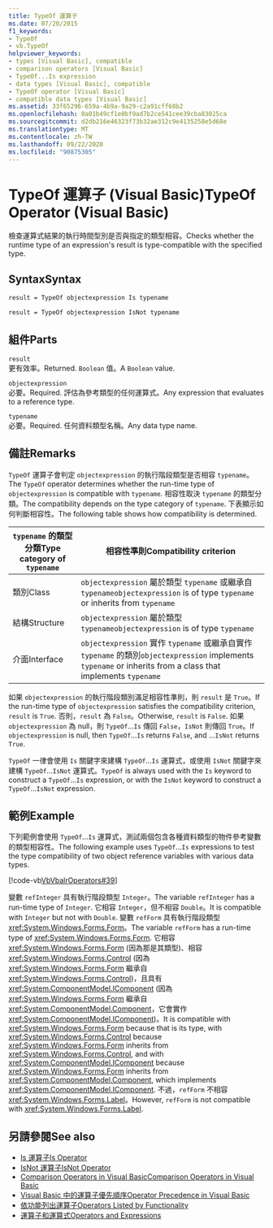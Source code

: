 ```yaml
---
title: TypeOf 運算子
ms.date: 07/20/2015
f1_keywords:
- TypeOf
- vb.TypeOf
helpviewer_keywords:
- types [Visual Basic], compatible
- comparison operators [Visual Basic]
- TypeOf...Is expression
- data types [Visual Basic], compatible
- TypeOf operator [Visual Basic]
- compatible data types [Visual Basic]
ms.assetid: 33f65296-659a-4b9a-9a29-c2a91cff68b2
ms.openlocfilehash: 0a01b49cf1e0bf9ad7b2ce541cee39cba83025ca
ms.sourcegitcommit: d2db216e46323f73b32ae312c9e4135258e5d68e
ms.translationtype: MT
ms.contentlocale: zh-TW
ms.lasthandoff: 09/22/2020
ms.locfileid: "90875305"
---
```

# <a name="typeof-operator-visual-basic"></a><span data-ttu-id="95107-102">TypeOf 運算子 (Visual Basic)</span><span class="sxs-lookup"><span data-stu-id="95107-102">TypeOf Operator (Visual Basic)</span></span>

<span data-ttu-id="95107-103">檢查運算式結果的執行時間型別是否與指定的類型相容。</span><span class="sxs-lookup"><span data-stu-id="95107-103">Checks whether the runtime type of an expression's result is type-compatible with the specified type.</span></span>
  
## <a name="syntax"></a><span data-ttu-id="95107-104">Syntax</span><span class="sxs-lookup"><span data-stu-id="95107-104">Syntax</span></span>  
  
```vb  
result = TypeOf objectexpression Is typename  
```  
  
```vb  
result = TypeOf objectexpression IsNot typename  
```  
  
## <a name="parts"></a><span data-ttu-id="95107-105">組件</span><span class="sxs-lookup"><span data-stu-id="95107-105">Parts</span></span>  

 `result`  
 <span data-ttu-id="95107-106">更有效率。</span><span class="sxs-lookup"><span data-stu-id="95107-106">Returned.</span></span> <span data-ttu-id="95107-107">`Boolean` 值。</span><span class="sxs-lookup"><span data-stu-id="95107-107">A `Boolean` value.</span></span>  
  
 `objectexpression`  
 <span data-ttu-id="95107-108">必要。</span><span class="sxs-lookup"><span data-stu-id="95107-108">Required.</span></span> <span data-ttu-id="95107-109">評估為參考類型的任何運算式。</span><span class="sxs-lookup"><span data-stu-id="95107-109">Any expression that evaluates to a reference type.</span></span>  
  
 `typename`  
 <span data-ttu-id="95107-110">必要。</span><span class="sxs-lookup"><span data-stu-id="95107-110">Required.</span></span> <span data-ttu-id="95107-111">任何資料類型名稱。</span><span class="sxs-lookup"><span data-stu-id="95107-111">Any data type name.</span></span>  
  
## <a name="remarks"></a><span data-ttu-id="95107-112">備註</span><span class="sxs-lookup"><span data-stu-id="95107-112">Remarks</span></span>  

 <span data-ttu-id="95107-113">`TypeOf` 運算子會判定 `objectexpression` 的執行階段類型是否相容 `typename`。</span><span class="sxs-lookup"><span data-stu-id="95107-113">The `TypeOf` operator determines whether the run-time type of `objectexpression` is compatible with `typename`.</span></span> <span data-ttu-id="95107-114">相容性取決 `typename` 的類型分類。</span><span class="sxs-lookup"><span data-stu-id="95107-114">The compatibility depends on the type category of `typename`.</span></span> <span data-ttu-id="95107-115">下表顯示如何判斷相容性。</span><span class="sxs-lookup"><span data-stu-id="95107-115">The following table shows how compatibility is determined.</span></span>  
  
|<span data-ttu-id="95107-116">`typename` 的類型分類</span><span class="sxs-lookup"><span data-stu-id="95107-116">Type category of `typename`</span></span>|<span data-ttu-id="95107-117">相容性準則</span><span class="sxs-lookup"><span data-stu-id="95107-117">Compatibility criterion</span></span>|  
|---------------------------------|-----------------------------|  
|<span data-ttu-id="95107-118">類別</span><span class="sxs-lookup"><span data-stu-id="95107-118">Class</span></span>|<span data-ttu-id="95107-119">`objectexpression` 屬於類型 `typename` 或繼承自 `typename`</span><span class="sxs-lookup"><span data-stu-id="95107-119">`objectexpression` is of type `typename` or inherits from `typename`</span></span>|  
|<span data-ttu-id="95107-120">結構</span><span class="sxs-lookup"><span data-stu-id="95107-120">Structure</span></span>|<span data-ttu-id="95107-121">`objectexpression` 屬於類型 `typename`</span><span class="sxs-lookup"><span data-stu-id="95107-121">`objectexpression` is of type `typename`</span></span>|  
|<span data-ttu-id="95107-122">介面</span><span class="sxs-lookup"><span data-stu-id="95107-122">Interface</span></span>|<span data-ttu-id="95107-123">`objectexpression` 實作 `typename` 或繼承自實作 `typename` 的類別</span><span class="sxs-lookup"><span data-stu-id="95107-123">`objectexpression` implements `typename` or inherits from a class that implements `typename`</span></span>|  
  
 <span data-ttu-id="95107-124">如果 `objectexpression` 的執行階段類別滿足相容性準則，則 `result` 是 `True`。</span><span class="sxs-lookup"><span data-stu-id="95107-124">If the run-time type of `objectexpression` satisfies the compatibility criterion, `result` is `True`.</span></span> <span data-ttu-id="95107-125">否則，`result` 為 `False`。</span><span class="sxs-lookup"><span data-stu-id="95107-125">Otherwise, `result` is `False`.</span></span>  <span data-ttu-id="95107-126">如果 `objectexpression` 為 null，則 `TypeOf`...`Is` 傳回 `False`，`IsNot` 則傳回 `True`。</span><span class="sxs-lookup"><span data-stu-id="95107-126">If `objectexpression` is null, then `TypeOf`...`Is` returns `False`, and ...`IsNot` returns `True`.</span></span>  
  
 <span data-ttu-id="95107-127">`TypeOf` 一律會使用 `Is` 關鍵字來建構 `TypeOf`...`Is` 運算式，或使用 `IsNot` 關鍵字來建構 `TypeOf`...`IsNot` 運算式。</span><span class="sxs-lookup"><span data-stu-id="95107-127">`TypeOf` is always used with the `Is` keyword to construct a `TypeOf`...`Is` expression, or with the `IsNot` keyword to construct a `TypeOf`...`IsNot` expression.</span></span>  
  
## <a name="example"></a><span data-ttu-id="95107-128">範例</span><span class="sxs-lookup"><span data-stu-id="95107-128">Example</span></span>  

 <span data-ttu-id="95107-129">下列範例會使用 `TypeOf`...`Is` 運算式，測試兩個包含各種資料類型的物件參考變數的類型相容性。</span><span class="sxs-lookup"><span data-stu-id="95107-129">The following example uses `TypeOf`...`Is` expressions to test the type compatibility of two object reference variables with various data types.</span></span>  
  
 [!code-vb[VbVbalrOperators#39](~/samples/snippets/visualbasic/VS_Snippets_VBCSharp/VbVbalrOperators/VB/Class1.vb#39)]  
  
 <span data-ttu-id="95107-130">變數 `refInteger` 具有執行階段類型 `Integer`。</span><span class="sxs-lookup"><span data-stu-id="95107-130">The variable `refInteger` has a run-time type of `Integer`.</span></span> <span data-ttu-id="95107-131">它相容 `Integer`，但不相容 `Double`。</span><span class="sxs-lookup"><span data-stu-id="95107-131">It is compatible with `Integer` but not with `Double`.</span></span> <span data-ttu-id="95107-132">變數 `refForm` 具有執行階段類型 <xref:System.Windows.Forms.Form>。</span><span class="sxs-lookup"><span data-stu-id="95107-132">The variable `refForm` has a run-time type of <xref:System.Windows.Forms.Form>.</span></span> <span data-ttu-id="95107-133">它相容 <xref:System.Windows.Forms.Form> (因為那是其類型)、相容 <xref:System.Windows.Forms.Control> (因為 <xref:System.Windows.Forms.Form> 繼承自 <xref:System.Windows.Forms.Control>)，且具有 <xref:System.ComponentModel.IComponent> (因為 <xref:System.Windows.Forms.Form> 繼承自 <xref:System.ComponentModel.Component>，它會實作 <xref:System.ComponentModel.IComponent>)。</span><span class="sxs-lookup"><span data-stu-id="95107-133">It is compatible with <xref:System.Windows.Forms.Form> because that is its type, with <xref:System.Windows.Forms.Control> because <xref:System.Windows.Forms.Form> inherits from <xref:System.Windows.Forms.Control>, and with <xref:System.ComponentModel.IComponent> because <xref:System.Windows.Forms.Form> inherits from <xref:System.ComponentModel.Component>, which implements <xref:System.ComponentModel.IComponent>.</span></span> <span data-ttu-id="95107-134">不過，`refForm` 不相容 <xref:System.Windows.Forms.Label>。</span><span class="sxs-lookup"><span data-stu-id="95107-134">However, `refForm` is not compatible with <xref:System.Windows.Forms.Label>.</span></span>  
  
## <a name="see-also"></a><span data-ttu-id="95107-135">另請參閱</span><span class="sxs-lookup"><span data-stu-id="95107-135">See also</span></span>

- [<span data-ttu-id="95107-136">Is 運算子</span><span class="sxs-lookup"><span data-stu-id="95107-136">Is Operator</span></span>](is-operator.md)
- [<span data-ttu-id="95107-137">IsNot 運算子</span><span class="sxs-lookup"><span data-stu-id="95107-137">IsNot Operator</span></span>](isnot-operator.md)
- [<span data-ttu-id="95107-138">Comparison Operators in Visual Basic</span><span class="sxs-lookup"><span data-stu-id="95107-138">Comparison Operators in Visual Basic</span></span>](../../programming-guide/language-features/operators-and-expressions/comparison-operators.md)
- [<span data-ttu-id="95107-139">Visual Basic 中的運算子優先順序</span><span class="sxs-lookup"><span data-stu-id="95107-139">Operator Precedence in Visual Basic</span></span>](operator-precedence.md)
- [<span data-ttu-id="95107-140">依功能列出運算子</span><span class="sxs-lookup"><span data-stu-id="95107-140">Operators Listed by Functionality</span></span>](operators-listed-by-functionality.md)
- [<span data-ttu-id="95107-141">運算子和運算式</span><span class="sxs-lookup"><span data-stu-id="95107-141">Operators and Expressions</span></span>](../../programming-guide/language-features/operators-and-expressions/index.md)

